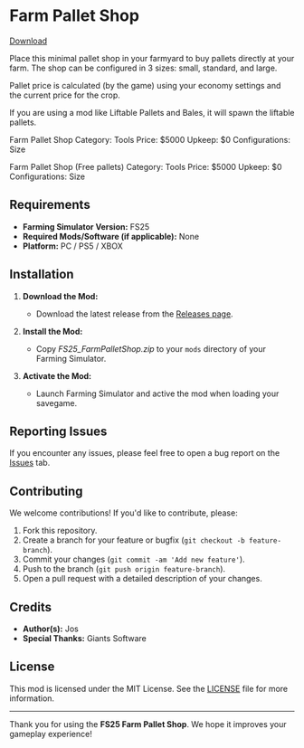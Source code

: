 # Farm Pallet Shop

[Download](https://github.com/Jos-Modding/FS25_FarmPalletShop/releases)

Place this minimal pallet shop in your farmyard to buy pallets directly at your farm.
The shop can be configured in 3 sizes: small, standard, and large.

Pallet price is calculated (by the game) using your economy settings and the current price for the crop.

If you are using a mod like Liftable Pallets and Bales, it will spawn the liftable pallets.

Farm Pallet Shop
Category: Tools
Price: $5000
Upkeep: $0
Configurations: Size

Farm Pallet Shop (Free pallets)
Category: Tools
Price: $5000
Upkeep: $0
Configurations: Size

## Requirements

- **Farming Simulator Version:** FS25
- **Required Mods/Software (if applicable):** None
- **Platform:** PC / PS5 / XBOX

## Installation

1. **Download the Mod:**
    - Download the latest release from the [Releases page](https://github.com/Jos-Modding/FS25_FarmPalletShop/releases).

2. **Install the Mod:**
    - Copy _FS25_FarmPalletShop.zip_ to your `mods` directory of your Farming Simulator.

3. **Activate the Mod:**
    - Launch Farming Simulator and active the mod when loading your savegame.

## Reporting Issues

If you encounter any issues, please feel free to open a bug report on the [Issues](https://github.com/Jos-Modding/FS25_FarmPalletShop/issues) tab.

## Contributing

We welcome contributions! If you'd like to contribute, please:

1. Fork this repository.
2. Create a branch for your feature or bugfix (`git checkout -b feature-branch`).
3. Commit your changes (`git commit -am 'Add new feature'`).
4. Push to the branch (`git push origin feature-branch`).
5. Open a pull request with a detailed description of your changes.

## Credits

- **Author(s):** Jos
- **Special Thanks:** Giants Software

## License

This mod is licensed under the MIT License. See the [LICENSE](https://github.com/Jos-Modding/FS25_FarmPalletShop/blob/main/LICENSE) file for more information.

---

Thank you for using the **FS25 Farm Pallet Shop**. We hope it improves your gameplay experience!
